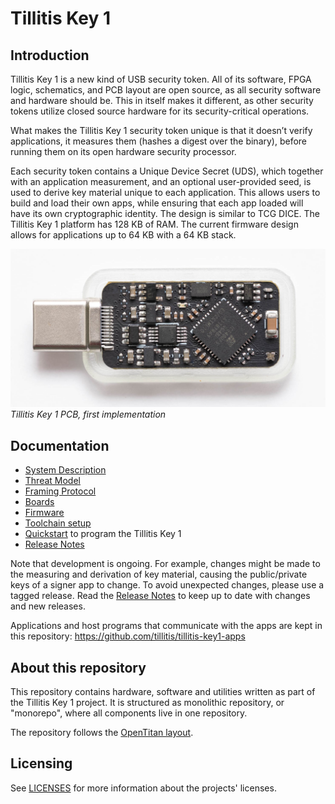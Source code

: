 # Tillitis Key 1

## Introduction

Tillitis Key 1 is a new kind of USB security token. All of its
software, FPGA logic, schematics, and PCB layout are open source, as
all security software and hardware should be. This in itself makes it
different, as other security tokens utilize closed source hardware for
its security-critical operations.

What makes the Tillitis Key 1 security token unique is that it doesn’t
verify applications, it measures them (hashes a digest over the
binary), before running them on its open hardware security processor.

Each security token contains a Unique Device Secret (UDS), which
together with an application measurement, and an optional
user-provided seed, is used to derive key material unique to each
application. This allows users to build and load their own apps, while
ensuring that each app loaded will have its own cryptographic
identity. The design is similar to TCG DICE. The Tillitis Key 1
platform has 128 KB of RAM. The current firmware design allows for
applications up to 64 KB with a 64 KB stack.

![Tillitis Key 1 PCB, first implementation](doc/images/mta1-usb-v1.jpg)
*Tillitis Key 1 PCB, first implementation*

## Documentation

* [System Description](doc/system_description/system_description.md)
* [Threat Model](doc/threat_model/threat_model.md)
* [Framing Protocol](doc/framing_protocol/framing_protocol.md)
* [Boards](hw/boards/README.md)
* [Firmware](hw/application_fpga/fw/mta1_mkdf/README.md)
* [Toolchain setup](doc/toolchain_setup.md)
* [Quickstart](doc/quickstart.md) to program the Tillitis Key 1
* [Release Notes](doc/release_notes.md)

Note that development is ongoing. For example, changes might be made
to the measuring and derivation of key material, causing the
public/private keys of a signer app to change. To avoid unexpected
changes, please use a tagged release. Read the [Release
Notes](doc/release_notes.md) to keep up to date with changes and new
releases.

Applications and host programs that communicate with the apps are kept
in this repository: https://github.com/tillitis/tillitis-key1-apps

## About this repository

This repository contains hardware, software and utilities written as
part of the Tillitis Key 1 project. It is structured as monolithic
repository, or "monorepo", where all components live in one
repository.

The repository follows the [OpenTitan
layout](https://docs.opentitan.org/doc/ug/directory_structure/).

## Licensing

See [LICENSES](./LICENSES/README.md) for more information about
the projects' licenses.
